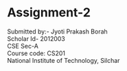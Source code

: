 # Assignment-2
Submitted by:- Jyoti Prakash Borah <br> Scholar Id- 2012003 <br> CSE Sec-A <br>Course code: CS201 <br>National Institute of Technology, Silchar
